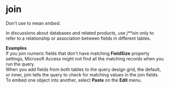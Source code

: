 # join

Don't use to mean *embed*. 

In discussions about databases and related products, use *j**oin* only to refer to a relationship or association between fields in different tables.

**Examples**  
If you join numeric fields that don't have matching **FieldSize**  property settings, Microsoft Access might not find all the matching records when you run the query.   
When
you add fields from both tables to the query design grid, the
default, or inner, join tells the query to check for matching values in
the join fields.  
To embed one object into another, select **Paste** on the **Edit** menu.
